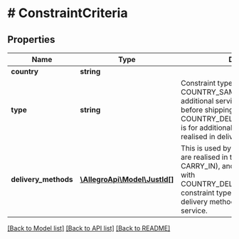 # # ConstraintCriteria

## Properties

Name | Type | Description | Notes
------------ | ------------- | ------------- | -------------
**country** | **string** |  | [optional]
**type** | **string** | Constraint type. COUNTRY_SAME_QUANTITY is used by additional services that are realised before shipping (e.g. GIFT_WRAP), while COUNTRY_DELIVERY_SAME_QUANTITY is for additional services that are realised in delivery (e.g. CARRY_IN). | [optional]
**delivery_methods** | [**\AllegroApi\Model\JustId[]**](JustId.md) | This is used by additional services that are realised in transport (e.g. CARRY_IN), and this field exists together with COUNTRY_DELIVERY_SAME_QUANTITY constraint type. It describes which delivery methods can realise particular service. | [optional]

[[Back to Model list]](../../README.md#models) [[Back to API list]](../../README.md#endpoints) [[Back to README]](../../README.md)
